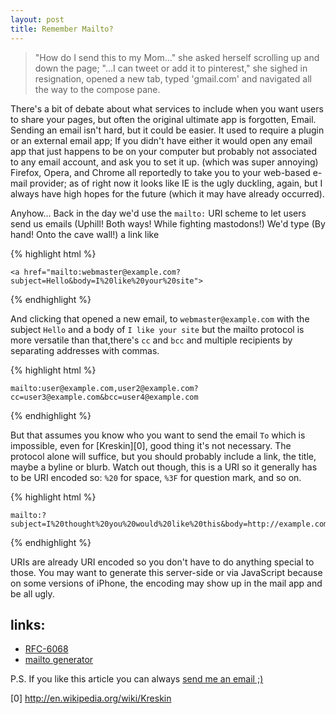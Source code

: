 ```yaml
---
layout: post
title: Remember Mailto?
---
```


>"How do I send this to my Mom..." she asked herself scrolling up and down the page; "...I can tweet or add it to pinterest," she sighed in resignation<!--more-->, opened a new tab, typed 'gmail.com' and navigated all the way to the compose pane.

There's a bit of debate about what services to include when you want users to share your pages, but often the original ultimate app is forgotten, Email.
Sending an email isn't hard, but it could be easier. It used to require a plugin or an external email app;
If you didn't have either it would open any email app that just happens to be on your computer but probably not associated to any email account, and ask you to set it up.
(which was super annoying) Firefox, Opera, and Chrome all reportedly to take you to your web-based e-mail provider; as of right now it looks like IE is the ugly duckling, again, but I always have high hopes for the future (which it may have already occurred).

Anyhow... Back in the day we'd use the `mailto:` URI scheme to let users send us emails (Uphill! Both ways! While fighting mastodons!) We'd type (By hand! Onto the cave wall!) a link like

{% highlight html %}

    <a href="mailto:webmaster@example.com?subject=Hello&body=I%20like%20your%20site">

{% endhighlight %}


And clicking that opened a new email, to `webmaster@example.com` with the subject
`Hello` and a body of `I like your site` but the mailto protocol is more versatile
than that,there's `cc` and `bcc` and multiple recipients by separating addresses with commas.

{% highlight html %}

    mailto:user@example.com,user2@example.com?cc=user3@example.com&bcc=user4@example.com

{% endhighlight %}

But that assumes you know who you want to send the email `To` which is
impossible, even for [Kreskin][0], good thing it's not necessary. The protocol
alone will suffice, but you should probably include a link, the title, maybe a
byline or blurb. Watch out though, this is a URI so it generally has to be
URI encoded so: `%20` for space, `%3F` for question mark, and so on.

{% highlight html %}

    mailto:?subject=I%20thought%20you%20would%20like%20this&body=http://example.com/some/page

{% endhighlight %}

URIs are already URI encoded so you don't have to do anything special to those.
You may want to generate this server-side or via JavaScript because on some
versions of iPhone, the encoding may show up in the mail app and be all ugly.


## links:

* [RFC-6068](http://www.ietf.org/rfc/rfc6068.txt)
* [mailto generator](http://www.mailto.co.uk/)

P.S. If you like this article you can always [send me an email ;)](mailto:me@jkirchartz.com?subject=Thanks%20For%20Reminding%20Me%20About%20Mailto&body=Can%20I%20have%20your%20autograph)

[0] http://en.wikipedia.org/wiki/Kreskin
